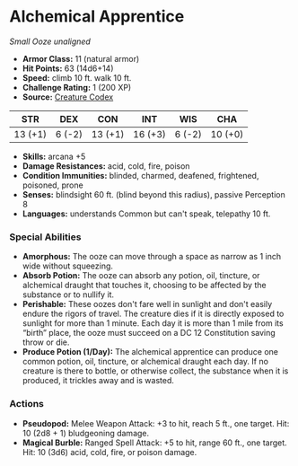 # Alchemical Apprentice

*Small* *Ooze* *unaligned*

- **Armor Class:** 11 (natural armor)
- **Hit Points:** 63 (14d6+14)
- **Speed:** climb 10 ft. walk 10 ft.
- **Challenge Rating:** 1 (200 XP)
- **Source:** [Creature Codex](https://koboldpress.com/kpstore/product/creature-codex-for-5th-edition-dnd/)

| STR | DEX | CON | INT | WIS | CHA |
| --- | --- | --- | --- | --- | --- |
| 13 (+1) | 6 (-2) | 13 (+1) | 16 (+3) | 6 (-2) | 10 (+0) |

- **Skills:** arcana +5
- **Damage Resistances:** acid, cold, fire, poison
- **Condition Immunities:** blinded, charmed, deafened, frightened, poisoned, prone
- **Senses:** blindsight 60 ft. (blind beyond this radius), passive Perception 8
- **Languages:** understands Common but can't speak, telepathy 10 ft.
### Special Abilities
- **Amorphous:** The ooze can move through a space as narrow as 1 inch wide without squeezing.
- **Absorb Potion:** The ooze can absorb any potion, oil, tincture, or alchemical draught that touches it, choosing to be affected by the substance or to nullify it.
- **Perishable:** These oozes don't fare well in sunlight and don't easily endure the rigors of travel. The creature dies if it is directly exposed to sunlight for more than 1 minute. Each day it is more than 1 mile from its “birth” place, the ooze must succeed on a DC 12 Constitution saving throw or die.
- **Produce Potion (1/Day):** The alchemical apprentice can produce one common potion, oil, tincture, or alchemical draught each day. If no creature is there to bottle, or otherwise collect, the substance when it is produced, it trickles away and is wasted.
### Actions
- **Pseudopod:** Melee Weapon Attack: +3 to hit, reach 5 ft., one target. Hit: 10 (2d8 + 1) bludgeoning damage.
- **Magical Burble:** Ranged Spell Attack: +5 to hit, range 60 ft., one target. Hit: 10 (3d6) acid, cold, fire, or poison damage.
